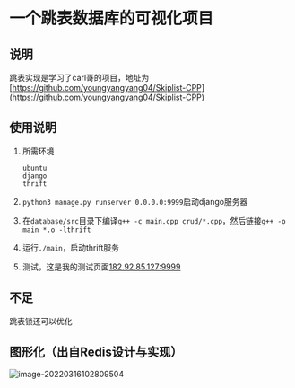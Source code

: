 # 一个跳表数据库的可视化项目

## 说明

跳表实现是学习了carl哥的项目，地址为[https://github.com/youngyangyang04/Skiplist-CPP](https://github.com/youngyangyang04/Skiplist-CPP)



## 使用说明

1. 所需环境

   ```
   ubuntu
   django
   thrift
   ```

2. `python3 manage.py runserver 0.0.0.0:9999`启动django服务器

3. 在`database/src`目录下编译`g++ -c main.cpp crud/*.cpp`，然后链接`g++ -o main *.o -lthrift`

4. 运行`./main`，启动thrift服务

5. 测试，这是我的测试页面[182.92.85.127:9999](http://182.92.85.127:9999/)

## 不足

跳表锁还可以优化

## 图形化（出自Redis设计与实现）

![image-20220316102809504](C:\Users\wangyifan\AppData\Roaming\Typora\typora-user-images\image-20220316102809504.png)







